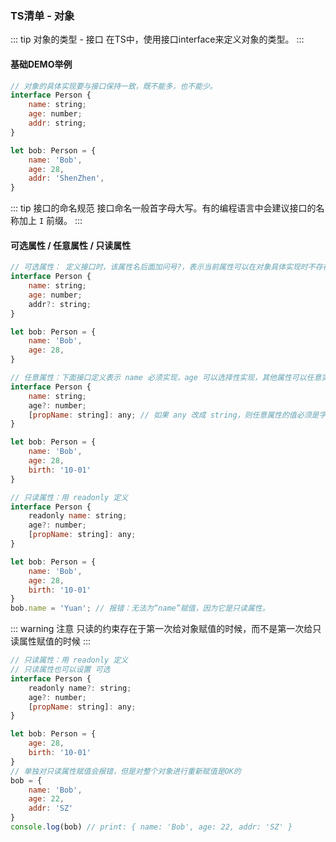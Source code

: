 ### TS清单 - 对象
::: tip 对象的类型 - 接口
在TS中，使用接口interface来定义对象的类型。
:::

#### 基础DEMO举例
```js
// 对象的具体实现要与接口保持一致，既不能多，也不能少。
interface Person {
    name: string;
    age: number;
    addr: string;
}

let bob: Person = {
    name: 'Bob',
    age: 28,
    addr: 'ShenZhen',
}
```

::: tip 接口的命名规范
接口命名一般首字母大写。有的编程语言中会建议接口的名称加上 `I` 前缀。
:::

#### 可选属性 / 任意属性 / 只读属性
```js
// 可选属性： 定义接口时，该属性名后面加问号?，表示当前属性可以在对象具体实现时不存在。
interface Person {
    name: string;
    age: number;
    addr?: string;
}

let bob: Person = {
    name: 'Bob',
    age: 28,
}

// 任意属性：下面接口定义表示 name 必须实现，age 可以选择性实现，其他属性可以任意实现
interface Person {
    name: string;
    age?: number;
    [propName: string]: any; // 如果 any 改成 string，则任意属性的值必须是字符型
}

let bob: Person = {
    name: 'Bob',
    age: 28,
    birth: '10-01'
}

// 只读属性：用 readonly 定义
interface Person {
    readonly name: string;
    age?: number;
    [propName: string]: any;
}

let bob: Person = {
    name: 'Bob',
    age: 28,
    birth: '10-01'
}
bob.name = 'Yuan'; // 报错：无法为“name”赋值，因为它是只读属性。
```
::: warning 注意
只读的约束存在于第一次给对象赋值的时候，而不是第一次给只读属性赋值的时候
:::
```js
// 只读属性：用 readonly 定义
// 只读属性也可以设置 可选
interface Person {
    readonly name?: string;
    age?: number;
    [propName: string]: any;
}

let bob: Person = {
    age: 28,
    birth: '10-01'
}
// 单独对只读属性赋值会报错，但是对整个对象进行重新赋值是OK的
bob = {
    name: 'Bob',
    age: 22,
    addr: 'SZ'
}
console.log(bob) // print: { name: 'Bob', age: 22, addr: 'SZ' }
```